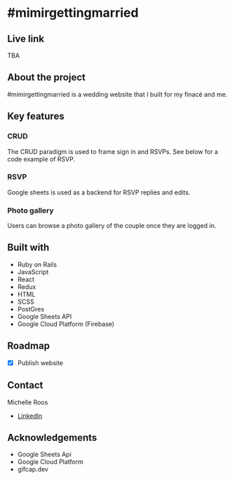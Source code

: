 # #mimirgettingmarried 

## Live link
TBA

<!-- ![robinhodl-view](https://github.com/michelleroos/robinhodl_fullstack/blob/main/app/assets/images/gif-login.gif?raw=true) -->

## About the project

#mimirgettingmarried is a wedding website that I built for my finacé and me. 

## Key features

### CRUD

The CRUD paradigm is used to frame sign in and RSVPs. See below for a code example of RSVP.

### RSVP

Google sheets is used as a backend for RSVP replies and edits. 

### Photo gallery

Users can browse a photo gallery of the couple once they are logged in.

## Built with

- Ruby on Rails
- JavaScript
- React
- Redux
- HTML
- SCSS
- PostGres
- Google Sheets API
- Google Cloud Platform (Firebase)

## Roadmap
- [x] Publish website

## Contact
Michelle Roos
- [LinkedIn](https://www.linkedin.com/michelleroos/)

## Acknowledgements
- Google Sheets Api
- Google Cloud Platform
- gifcap.dev
